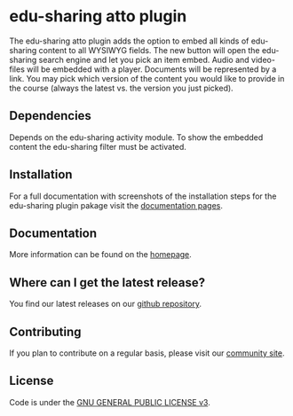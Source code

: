 edu-sharing atto plugin
=========================

The edu-sharing atto plugin adds the option to embed all kinds of edu-sharing content to all WYSIWYG fields. The new button will open the edu-sharing search engine and let you pick an item embed. Audio and video-files will be embedded with a player. Documents will be represented by a link. You may pick which version of the content you would like to provide in the course (always the latest vs. the version you just picked).

Dependencies
------------

Depends on the edu-sharing activity module. To show the embedded content the edu-sharing filter must be activated.

Installation
------------

For a full documentation with screenshots of the installation steps for the edu-sharing plugin pakage visit the [documentation pages](http://docs.edu-sharing.com/confluence/edp/en).

Documentation
-------------

More information can be found on the [homepage](http://www.edu-sharing.com).

Where can I get the latest release?
-----------------------------------
You find our latest releases on our [github repository](https://github.com/edu-sharing).

Contributing
------------

If you plan to contribute on a regular basis, please visit our [community site](http://edu-sharing-network.org/?lang=en).

License
-------
Code is under the [GNU GENERAL PUBLIC LICENSE v3](./LICENSE).
